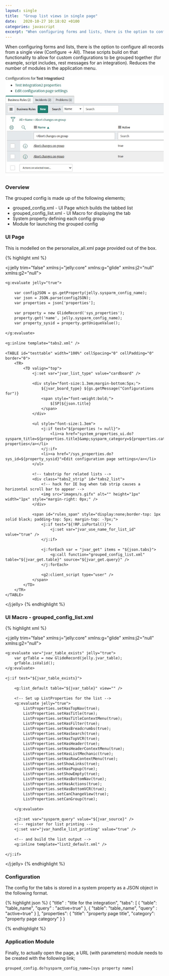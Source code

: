 ```yaml
---
layout: single
title:  "Group list views in single page"
date:   2020-10-27 10:18:02 +0100
categories: javascript
excerpt: "When configuring forms and lists, there is the option to configure all records from a single view (Configure -> All). These scripts build on that functionality to allow for custom configurations to be grouped together (for example, script includes, rest messages for an integration). Reduces the number of modules in the application menu."
---
```


When configuring forms and lists, there is the option to configure all records from a single view (Configure -> All). These scripts build on that functionality to allow for custom configurations to be grouped together (for example, script includes, rest messages for an integration). Reduces the number of modules in the application menu.

![Grouped tabs](/assets/grouped_config.jpg)

### Overview
The grouped config is made up of the following elements;

- grouped_config.xml - UI Page which builds the tabbed list
- grouped_config_list.xml - UI Macro for displaying the tab
- System property defining each config group
- Module for launching the grouped config

### UI Page
This is modelled on the personalize_all.xml page provided out of the box.

{% highlight xml %}
<?xml version="1.0" encoding="utf-8" ?>
<j:jelly trim="false" xmlns:j="jelly:core" xmlns:g="glide" xmlns:j2="null" xmlns:g2="null">
	<script>
		addLoadEvent( function() {
		var tabs = new GlideTabs2("tabs2_list", gel("rules_span"), 0, '');
		tabs.activate();
		show("rules_span");
		});
	</script>

	<g:evaluate jelly="true">

		var configJSON = gs.getProperty(jelly.sysparm_config_name);
		var json = JSON.parse(configJSON);
		var properties = json['properties'];

		var property = new GlideRecord('sys_properties');
		property.get('name', jelly.sysparm_config_name);
		var property_sysid = property.getUniqueValue();

	</g:evaluate>

	<g:inline template="tabs2.xml" />

	<TABLE id="testtable" width="100%" cellSpacing="0" cellPadding="0" border="0">
		<TR>
			<TD valign="top">
				<j:set var="jvar_list_type" value="cardboard" />

				<div style="font-size:1.3em;margin-bottom:5px;">
					${jvar_board_type} ${gs.getMessage("Configurations for")}
					<span style="font-weight:bold;">
						$[SP]${json.title}
					</span>
				</div>

				<ul style="font-size:1.3em">
					<j:if test="${properties != null}">
						<li><a href="system_properties_ui.do?sysparm_title=${properties.title}&amp;sysparm_category=${properties.category}">${json.title} properties</a></li>
					</j:if>
					<li><a href="/sys_properties.do?sys_id=${property_sysid}">Edit configuration page settings</a></li>
				</ul>

				<!-- tabstrip for related lists -->
				<div class="tabs2_strip" id="tabs2_list">
					<!-- hack for IE bug when tab strip causes a horizontal scroll bar to appear -->
					<img src="images/s.gifx" alt="" height="1px" width="1px" style="margin-right: 0px;" />
				</div>

				<span id="rules_span" style="display:none;border-top: 1px solid black; padding-top: 5px; margin-top: -7px;">
					<j:if test="${!RP.isPortal()}">
						<j:set var="jvar_use_name_for_list_id" value="true" />
					</j:if>

					<j:forEach var = "jvar_get" items = "${json.tabs}">
						<g:call function="grouped_config_list.xml" table="${jvar_get.table}" source="${jvar_get.query}" />
					</j:forEach>    

					<g2:client_script type="user" />
				</span>
			</TD>
		</TR>
	</TABLE>

</j:jelly>
{% endhighlight %}

### UI Macro - grouped_config_list.xml
{% highlight xml %}
<?xml version="1.0" encoding="utf-8" ?>
<j:jelly trim="false" xmlns:j="jelly:core" xmlns:g="glide" xmlns:j2="null" xmlns:g2="null">

	<g:evaluate var="jvar_table_exists" jelly="true">
		var grTable = new GlideRecord(jelly.jvar_table);
		grTable.isValid();
	</g:evaluate>

	<j:if test="${jvar_table_exists}">

		<g:list_default table="${jvar_table}" view="" />

		<!-- Set up ListProperties for the list -->
		<g:evaluate jelly="true">
			ListProperties.setHasTopNav(true);
			ListProperties.setHasTitle(true);
			ListProperties.setHasTitleContextMenu(true);
			ListProperties.setHasFilter(true);
			ListProperties.setHasBreadcrumbs(true);
			ListProperties.setHasSearch(true);
			ListProperties.setHasTopVCR(true);
			ListProperties.setHasHeader(true);
			ListProperties.setHasHeaderContextMenu(true);
			ListProperties.setHasListMechanic(true);
			ListProperties.setHasRowContextMenu(true);
			ListProperties.setShowLinks(true);
			ListProperties.setHasPopup(true);
			ListProperties.setShowEmpty(true);
			ListProperties.setHasBottomNav(true);
			ListProperties.setHasActions(true);
			ListProperties.setHasBottomVCR(true);
			ListProperties.setCanChangeView(true);
			ListProperties.setCanGroup(true);

		</g:evaluate>

		<j2:set var="sysparm_query" value="${jvar_source}" />
		<!-- register for list printing -->
		<j:set var="jvar_handle_list_printing" value="true" />

		<!-- and build the list output -->
		<g:inline template="list2_default.xml" />

	</j:if>

</j:jelly>
{% endhighlight %}

### Configuration
The config for the tabs is stored in a system property as a JSON object in the following format.


{% highlight json %}
{
  "title" : "title for the integration",
  "tabs": [
    { "table": "table_name", "query" : "active=true" },
    { "table": "table_name", "query" : "active=true" }
  ],
  "properties": {
    "title": "property page title",
    "category": "property page category"
  }
}

{% endhighlight %}

### Application Module
Finally, to actually open the page, a URL (with parameters) module needs to be created with the following link;

```grouped_config.do?sysparm_config_name=[sys property name]```
